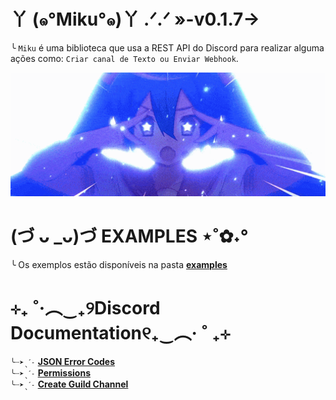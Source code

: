 # 丫 (๑°Miku°๑)丫 .ᐟ.ᐟ »-v0.1.7→
╰ `Miku` é uma biblioteca que usa a REST API do Discord para realizar alguma ações como: `Criar canal de Texto ou Enviar Webhook`.

<img src="./docs/media/miku.gif" width="1000">

# (づ ᴗ _ᴗ)づ EXAMPLES ⋆˚✿˖°
╰ Os exemplos estão disponíveis na pasta **[examples](./examples/)**

# ⊹₊ ˚‧︵‿₊୨Discord Documentation୧₊‿︵‧ ˚ ₊⊹
`╰┈➤ˎˊ˗` **[JSON Error Codes](https://discord.com/developers/docs/topics/opcodes-and-status-codes)**<br>
`╰┈➤ˎˊ˗` **[Permissions](https://discord.com/developers/docs/topics/permissions#permissions)**<br>
`╰┈➤ˎˊ˗` **[Create Guild Channel](https://discord.com/developers/docs/resources/guild#create-guild-channel)**